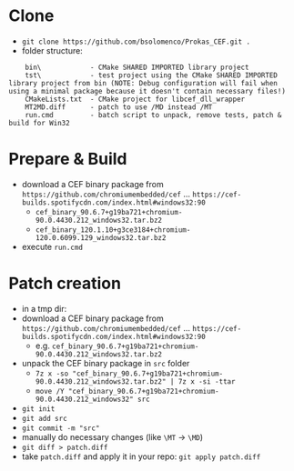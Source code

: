 # Clone
- `git clone https://github.com/bsolomenco/Prokas_CEF.git .`
- folder structure:
```
    bin\            - CMake SHARED IMPORTED library project
    tst\            - test project using the CMake SHARED IMPORTED library project from bin (NOTE: Debug configuration will fail when using a minimal package because it doesn't contain necessary files!)
    CMakeLists.txt  - CMake project for libcef_dll_wrapper
    MT2MD.diff      - patch to use /MD instead /MT
    run.cmd         - batch script to unpack, remove tests, patch & build for Win32
```

# Prepare & Build
- download a CEF binary package from `https://github.com/chromiumembedded/cef` ... `https://cef-builds.spotifycdn.com/index.html#windows32:90`
    - `cef_binary_90.6.7+g19ba721+chromium-90.0.4430.212_windows32.tar.bz2`
    - `cef_binary_120.1.10+g3ce3184+chromium-120.0.6099.129_windows32.tar.bz2`
- execute `run.cmd`

# Patch creation
- in a tmp dir:
- download a CEF binary package from `https://github.com/chromiumembedded/cef` ... `https://cef-builds.spotifycdn.com/index.html#windows32:90`
    - e.g. `cef_binary_90.6.7+g19ba721+chromium-90.0.4430.212_windows32.tar.bz2`
- unpack the CEF binary package in `src` folder
    - `7z x -so "cef_binary_90.6.7+g19ba721+chromium-90.0.4430.212_windows32.tar.bz2" | 7z x -si -ttar`
    - `move /Y "cef_binary_90.6.7+g19ba721+chromium-90.0.4430.212_windows32" src`
- `git init`
- `git add src`
- `git commit -m "src"`
- manually do necessary changes (like `\MT` -> `\MD`)
- `git diff > patch.diff`
- take `patch.diff` and apply it in your repo: `git apply patch.diff`